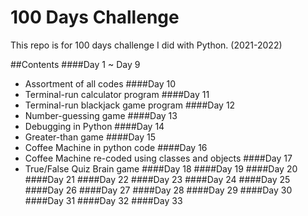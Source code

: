 # 100 Days Challenge
This repo is for 100 days challenge I did with Python. (2021-2022)

##Contents
####Day 1 ~ Day 9
- Assortment of all codes 
####Day 10
- Terminal-run calculator program
####Day 11
- Terminal-run blackjack game program
####Day 12
- Number-guessing game
####Day 13
- Debugging in Python
####Day 14
- Greater-than game
####Day 15
- Coffee Machine in python code
####Day 16
- Coffee Machine re-coded using classes and objects
####Day 17
- True/False Quiz Brain game
####Day 18
####Day 19
####Day 20
####Day 21
####Day 22
####Day 23
####Day 24
####Day 25
####Day 26
####Day 27
####Day 28
####Day 29
####Day 30
####Day 31
####Day 32
####Day 33


